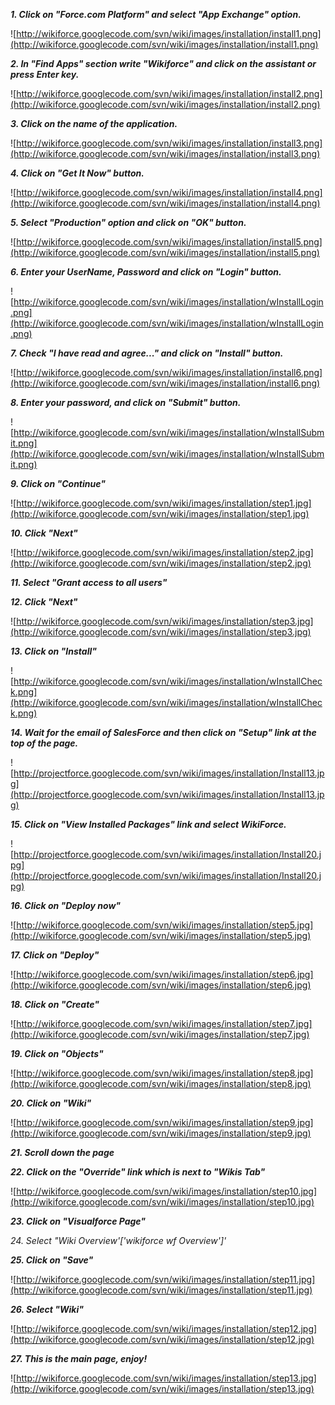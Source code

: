 **_1. Click on "Force.com Platform" and select "App Exchange" option._**

![http://wikiforce.googlecode.com/svn/wiki/images/installation/install1.png](http://wikiforce.googlecode.com/svn/wiki/images/installation/install1.png)

**_2. In "Find Apps" section write "Wikiforce" and click on the assistant or press Enter key._**

![http://wikiforce.googlecode.com/svn/wiki/images/installation/install2.png](http://wikiforce.googlecode.com/svn/wiki/images/installation/install2.png)

**_3. Click on the name of the application._**

![http://wikiforce.googlecode.com/svn/wiki/images/installation/install3.png](http://wikiforce.googlecode.com/svn/wiki/images/installation/install3.png)

**_4. Click on "Get It Now" button._**

![http://wikiforce.googlecode.com/svn/wiki/images/installation/install4.png](http://wikiforce.googlecode.com/svn/wiki/images/installation/install4.png)

**_5. Select "Production" option and click on "OK" button._**

![http://wikiforce.googlecode.com/svn/wiki/images/installation/install5.png](http://wikiforce.googlecode.com/svn/wiki/images/installation/install5.png)

**_6. Enter your UserName, Password and click on "Login" button._**

![http://wikiforce.googlecode.com/svn/wiki/images/installation/wInstallLogin.png](http://wikiforce.googlecode.com/svn/wiki/images/installation/wInstallLogin.png)

**_7. Check "I have read and agree..." and click on "Install" button._**

![http://wikiforce.googlecode.com/svn/wiki/images/installation/install6.png](http://wikiforce.googlecode.com/svn/wiki/images/installation/install6.png)

**_8. Enter your password, and click on "Submit" button._**

![http://wikiforce.googlecode.com/svn/wiki/images/installation/wInstallSubmit.png](http://wikiforce.googlecode.com/svn/wiki/images/installation/wInstallSubmit.png)

**_9. Click on "Continue"_**

![http://wikiforce.googlecode.com/svn/wiki/images/installation/step1.jpg](http://wikiforce.googlecode.com/svn/wiki/images/installation/step1.jpg)

**_10. Click "Next"_**

![http://wikiforce.googlecode.com/svn/wiki/images/installation/step2.jpg](http://wikiforce.googlecode.com/svn/wiki/images/installation/step2.jpg)

**_11. Select "Grant access to all users"_**

**_12. Click "Next"_**

![http://wikiforce.googlecode.com/svn/wiki/images/installation/step3.jpg](http://wikiforce.googlecode.com/svn/wiki/images/installation/step3.jpg)

**_13. Click on "Install"_**

![http://wikiforce.googlecode.com/svn/wiki/images/installation/wInstallCheck.png](http://wikiforce.googlecode.com/svn/wiki/images/installation/wInstallCheck.png)

**_14. Wait for the email of SalesForce and then click on "Setup" link at the top of the page._**

![http://projectforce.googlecode.com/svn/wiki/images/installation/Install13.jpg](http://projectforce.googlecode.com/svn/wiki/images/installation/Install13.jpg)

**_15. Click on "View Installed Packages" link and select WikiForce._**

![http://projectforce.googlecode.com/svn/wiki/images/installation/Install20.jpg](http://projectforce.googlecode.com/svn/wiki/images/installation/Install20.jpg)

**_16. Click on "Deploy now"_**

![http://wikiforce.googlecode.com/svn/wiki/images/installation/step5.jpg](http://wikiforce.googlecode.com/svn/wiki/images/installation/step5.jpg)

**_17. Click on "Deploy"_**

![http://wikiforce.googlecode.com/svn/wiki/images/installation/step6.jpg](http://wikiforce.googlecode.com/svn/wiki/images/installation/step6.jpg)

**_18. Click on "Create"_**

![http://wikiforce.googlecode.com/svn/wiki/images/installation/step7.jpg](http://wikiforce.googlecode.com/svn/wiki/images/installation/step7.jpg)

**_19. Click on "Objects"_**

![http://wikiforce.googlecode.com/svn/wiki/images/installation/step8.jpg](http://wikiforce.googlecode.com/svn/wiki/images/installation/step8.jpg)

**_20. Click on "Wiki"_**

![http://wikiforce.googlecode.com/svn/wiki/images/installation/step9.jpg](http://wikiforce.googlecode.com/svn/wiki/images/installation/step9.jpg)

**_21. Scroll down the page_**

**_22. Click on the "Override" link which is next to "Wikis Tab"_**

![http://wikiforce.googlecode.com/svn/wiki/images/installation/step10.jpg](http://wikiforce.googlecode.com/svn/wiki/images/installation/step10.jpg)

**_23. Click on "Visualforce Page"_**

__24. Select "Wiki Overview'['wikiforce_ wf Overview']'_

**_25. Click on "Save"_**

![http://wikiforce.googlecode.com/svn/wiki/images/installation/step11.jpg](http://wikiforce.googlecode.com/svn/wiki/images/installation/step11.jpg)

**_26. Select "Wiki"_**

![http://wikiforce.googlecode.com/svn/wiki/images/installation/step12.jpg](http://wikiforce.googlecode.com/svn/wiki/images/installation/step12.jpg)

**_27. This is the main page, enjoy!_**

![http://wikiforce.googlecode.com/svn/wiki/images/installation/step13.jpg](http://wikiforce.googlecode.com/svn/wiki/images/installation/step13.jpg)